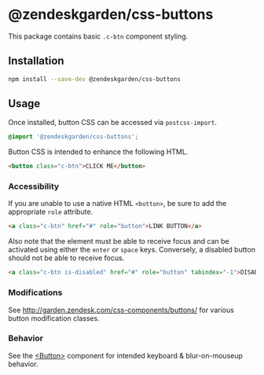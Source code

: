 # @zendeskgarden/css-buttons

This package contains basic `.c-btn` component styling.

## Installation

```sh
npm install --save-dev @zendeskgarden/css-buttons
```

## Usage

Once installed, button CSS can be accessed via `postcss-import`.

```css
@import '@zendeskgarden/css-buttons';
```

Button CSS is intended to enhance the following HTML.

```html
<button class="c-btn">CLICK ME</button>
```

### Accessibility

If you are unable to use a native HTML `<button>`, be sure to add
the appropriate `role` attribute.

```html
<a class="c-btn" href="#" role="button">LINK BUTTON</a>
```

Also note that the element must be able to receive focus and can be
activated using either the `enter` or `space` keys. Conversely, a
disabled button should not be able to receive focus.

```html
<a class="c-btn is-disabled" href="#" role="button" tabindex="-1">DISABLED LINK BUTTON</a>
```

### Modifications

See http://garden.zendesk.com/css-components/buttons/ for various button
modification classes.

### Behavior

See the
[&lt;Button&gt;](http://garden.zendesk.com/react-components/#!/Button)
component for intended keyboard & blur-on-mouseup behavior.
